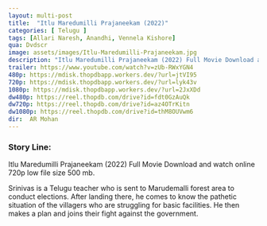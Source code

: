 ```yaml
---
layout: multi-post
title:  "Itlu Maredumilli Prajaneekam (2022)"
categories: [ Telugu ]
tags: [Allari Naresh, Anandhi, Vennela Kishore]
qua: Dvdscr
image: assets/images/Itlu-Maredumilli-Prajaneekam.jpg
description: "Itlu Maredumilli Prajaneekam (2022) Full Movie Download and watch online 720p low file size 500 mb."
trailer: https://www.youtube.com/watch?v=zUb-RWxYGN4
480p: https://mdisk.thopdbapp.workers.dev/?url=jtVI95
720p: https://mdisk.thopdbapp.workers.dev/?url=lyk43v
1080p: https://mdisk.thopdbapp.workers.dev/?url=2JxXDd
dw480p: https://reel.thopdb.com/drive?id=fdt0GzAuQk
dw720p: https://reel.thopdb.com/drive?id=az4OTrKitn
dw1080p: https://reel.thopdb.com/drive?id=thM8OUVwm6
dir:  AR Mohan
---
```


### Story Line:
Itlu Maredumilli Prajaneekam (2022) Full Movie Download and watch online 720p low file size 500 mb.

Srinivas is a Telugu teacher who is sent to Marudemalli forest area to conduct elections. After landing there, he comes to know the pathetic situation of the villagers who are struggling for basic facilities. He then makes a plan and joins their fight against the government.

